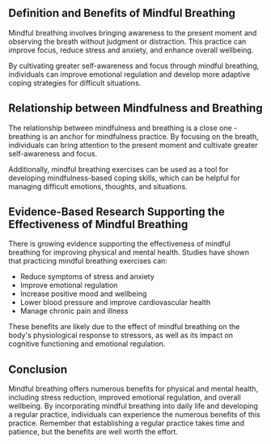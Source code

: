 
Definition and Benefits of Mindful Breathing
--------------------------------------------

Mindful breathing involves bringing awareness to the present moment and observing the breath without judgment or distraction. This practice can improve focus, reduce stress and anxiety, and enhance overall wellbeing.

By cultivating greater self-awareness and focus through mindful breathing, individuals can improve emotional regulation and develop more adaptive coping strategies for difficult situations.

Relationship between Mindfulness and Breathing
----------------------------------------------

The relationship between mindfulness and breathing is a close one - breathing is an anchor for mindfulness practice. By focusing on the breath, individuals can bring attention to the present moment and cultivate greater self-awareness and focus.

Additionally, mindful breathing exercises can be used as a tool for developing mindfulness-based coping skills, which can be helpful for managing difficult emotions, thoughts, and situations.

Evidence-Based Research Supporting the Effectiveness of Mindful Breathing
-------------------------------------------------------------------------

There is growing evidence supporting the effectiveness of mindful breathing for improving physical and mental health. Studies have shown that practicing mindful breathing exercises can:

* Reduce symptoms of stress and anxiety
* Improve emotional regulation
* Increase positive mood and wellbeing
* Lower blood pressure and improve cardiovascular health
* Manage chronic pain and illness

These benefits are likely due to the effect of mindful breathing on the body's physiological response to stressors, as well as its impact on cognitive functioning and emotional regulation.

Conclusion
----------

Mindful breathing offers numerous benefits for physical and mental health, including stress reduction, improved emotional regulation, and overall wellbeing. By incorporating mindful breathing into daily life and developing a regular practice, individuals can experience the numerous benefits of this practice. Remember that establishing a regular practice takes time and patience, but the benefits are well worth the effort.
